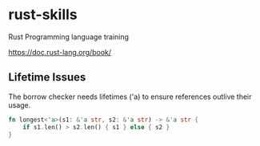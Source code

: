 # rust-skills
Rust Programming language training

https://doc.rust-lang.org/book/


## Lifetime Issues

The borrow checker needs lifetimes ('a) to ensure references outlive their usage.

```rust
fn longest<'a>(s1: &'a str, s2: &'a str) -> &'a str {
    if s1.len() > s2.len() { s1 } else { s2 }
}
```
